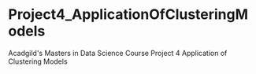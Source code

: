 # Project4_ApplicationOfClusteringModels
Acadgild's Masters in Data Science Course Project 4 Application of Clustering Models
